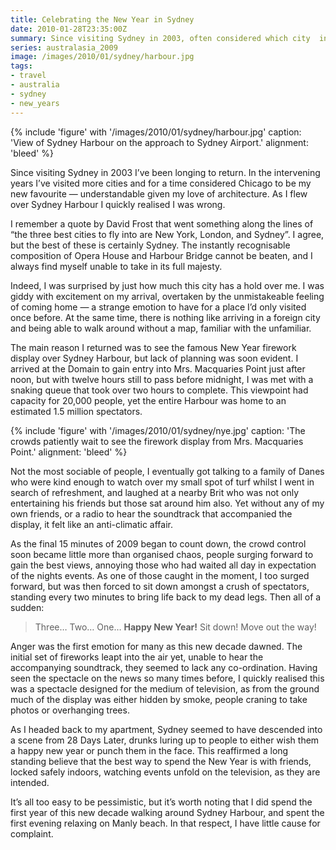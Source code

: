 ```yaml
---
title: Celebrating the New Year in Sydney
date: 2010-01-28T23:35:00Z
summary: Since visiting Sydney in 2003, often considered which city  in the world might be my favourite. As I flew over Sydney Harbour I realised there was no contest.
series: australasia_2009
image: /images/2010/01/sydney/harbour.jpg
tags:
- travel
- australia
- sydney
- new_years
---
```

{% include 'figure' with '/images/2010/01/sydney/harbour.jpg'
  caption: 'View of Sydney Harbour on the approach to Sydney Airport.'
  alignment: 'bleed'
%}

Since visiting Sydney in 2003 I’ve been longing to return. In the intervening years I’ve visited more cities and for a time considered Chicago to be my new favourite — understandable given my love of architecture. As I flew over Sydney Harbour I quickly realised I was wrong.

I remember a quote by David Frost that went something along the lines of “the three best cities to fly into are New York, London, and Sydney”. I agree, but the best of these is certainly Sydney. The instantly recognisable composition of Opera House and Harbour Bridge cannot be beaten, and I always find myself unable to take in its full majesty.

Indeed, I was surprised by just how much this city has a hold over me. I was giddy with excitement on my arrival, overtaken by the unmistakeable feeling of coming home — a strange emotion to have for a place I’d only visited once before. At the same time, there is nothing like arriving in a foreign city and being able to walk around without a map, familiar with the unfamiliar.

The main reason I returned was to see the famous New Year firework display over Sydney Harbour, but lack of planning was soon evident. I arrived at the Domain to gain entry into Mrs. Macquaries Point just after noon, but with twelve hours still to pass before midnight, I was met with a snaking queue that took over two hours to complete. This viewpoint had capacity for 20,000 people, yet the entire Harbour was home to an estimated 1.5 million spectators.

{% include 'figure' with '/images/2010/01/sydney/nye.jpg'
  caption: 'The crowds patiently wait to see the firework display from Mrs. Macquaries Point.'
  alignment: 'bleed'
%}

Not the most sociable of people, I eventually got talking to a family of Danes who were kind enough to watch over my small spot of turf whilst I went in search of refreshment, and laughed at a nearby Brit who was not only entertaining his friends but those sat around him also. Yet without any of my own friends, or a radio to hear the soundtrack that accompanied the display, it felt like an anti-climatic affair.

As the final 15 minutes of 2009 began to count down, the crowd control soon became little more than organised chaos, people surging forward to gain the best views, annoying those who had waited all day in expectation of the nights events. As one of those caught in the moment, I too surged forward, but was then forced to sit down amongst a crush of spectators, standing every two minutes to bring life back to my dead legs. Then all of a sudden:

> Three…
> Two…
> One…
> **Happy New Year!**
> Sit down!
> Move out the way!

Anger was the first emotion for many as this new decade dawned. The initial set of fireworks leapt into the air yet, unable to hear the accompanying soundtrack, they seemed to lack any co-ordination. Having seen the spectacle on the news so many times before, I quickly realised this was a spectacle designed for the medium of television, as from the ground much of the display was either hidden by smoke, people craning to take photos or overhanging trees.

As I headed back to my apartment, Sydney seemed to have descended into a scene from 28 Days Later, drunks luring up to people to either wish them a happy new year or punch them in the face. This reaffirmed a long standing believe that the best way to spend the New Year is with friends, locked safely indoors, watching events unfold on the television, as they are intended.

It’s all too easy to be pessimistic, but it’s worth noting that I did spend the first year of this new decade walking around Sydney Harbour, and spent the first evening relaxing on Manly beach. In that respect, I have little cause for complaint.
